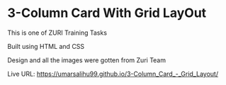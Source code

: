 # 3-Column Card With Grid LayOut
 
This is one of ZURI Training Tasks

Built using HTML and CSS

Design and all the images were gotten from Zuri Team

Live URL: https://umarsalihu99.github.io/3-Column_Card_-_Grid_Layout/
